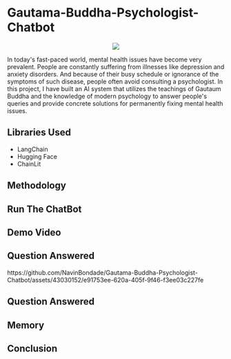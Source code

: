 # Gautama-Buddha-Psychologist-Chatbot
<p align="center">
<img src="https://e0.pxfuel.com/wallpapers/344/189/desktop-wallpaper-buddha-anime-buddhist-art.jpg">
</p>
<p>In today's fast-paced world, mental health issues have become very prevalent. People are constantly suffering from illnesses like depression and anxiety disorders. And because of their busy schedule or ignorance of the symptoms of such disease, people often avoid consulting a psychologist. In this project, I have built an AI system that utilizes the teachings of Gautaum Buddha and the knowledge of modern psychology to answer people's queries and provide concrete solutions for permanently fixing mental health issues. </p>
<h2>Libraries Used</h2>
<ul>
  <li>LangChain</li>
  <li>Hugging Face</li>
  <li>ChainLit</li>
</ul>
<h2>Methodology</h2>
<h2>Run The ChatBot</h2>

<h2>Demo Video</h2>

<h2>Question Answered</h2>
https://github.com/NavinBondade/Gautama-Buddha-Psychologist-Chatbot/assets/43030152/e91753ee-620a-405f-9f46-f3ee03c227fe



<h2>Question Answered</h2>
<h2>Memory</h2>
<h2>Conclusion</h2>




